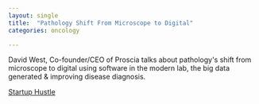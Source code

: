 ```yaml
---
layout: single
title:  "Pathology Shift From Microscope to Digital"
categories: oncology

---
```

David West, Co-founder/CEO of Proscia talks about pathology's shift from microscope to digital using software in the modern lab, the big data generated & improving disease diagnosis.


 
[Startup Hustle](https://podcasts.apple.com/us/podcast/digital-pathology-software-solutions/id1323580239?i=1000587713241 )